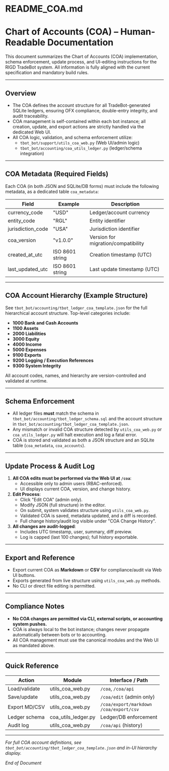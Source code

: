 # README_COA.md

# Chart of Accounts (COA) – Human-Readable Documentation

This document summarizes the Chart of Accounts (COA) implementation, schema enforcement, update process, and UI-editing instructions for the RIGD TradeBot system. All information is fully aligned with the current specification and mandatory build rules.

---

## Overview

- The COA defines the account structure for all TradeBot-generated SQLite ledgers, ensuring OFX compliance, double-entry integrity, and audit traceability.
- COA management is self-contained within each bot instance; all creation, update, and export actions are strictly handled via the dedicated Web UI.
- All COA logic, validation, and schema enforcement utilize:
    - `tbot_bot/support/utils_coa_web.py` (Web UI/admin logic)
    - `tbot_bot/accounting/coa_utils_ledger.py` (ledger/schema integration)

---

## COA Metadata (Required Fields)

Each COA (in both JSON and SQLite/DB forms) must include the following metadata, as a dedicated table `coa_metadata`:

| Field            | Example         | Description                              |
|------------------|-----------------|------------------------------------------|
| currency_code    | "USD"           | Ledger/account currency                  |
| entity_code      | "RGL"           | Entity identifier                        |
| jurisdiction_code| "USA"           | Jurisdiction identifier                  |
| coa_version      | "v1.0.0"        | Version for migration/compatibility      |
| created_at_utc   | ISO 8601 string | Creation timestamp (UTC)                 |
| last_updated_utc | ISO 8601 string | Last update timestamp (UTC)              |

---

## COA Account Hierarchy (Example Structure)

See `tbot_bot/accounting/tbot_ledger_coa_template.json` for the full hierarchical account structure. Top-level categories include:

- **1000 Bank and Cash Accounts**
- **1100 Assets**
- **2000 Liabilities**
- **3000 Equity**
- **4000 Income**
- **5000 Expenses**
- **9100 Exports**
- **9200 Logging / Execution References**
- **9300 System Integrity**

All account codes, names, and hierarchy are version-controlled and validated at runtime.

---

## Schema Enforcement

- All ledger files **must** match the schema in `tbot_bot/accounting/tbot_ledger_schema.sql` and the account structure in `tbot_bot/accounting/tbot_ledger_coa_template.json`.
- Any mismatch or invalid COA structure detected by `utils_coa_web.py` or `coa_utils_ledger.py` will halt execution and log a fatal error.
- COA is stored and validated as both a JSON structure and an SQLite table (`coa_metadata`, `coa_accounts`).

---

## Update Process & Audit Log

1. **All COA edits must be performed via the Web UI at `/coa`**:
    - Accessible only to admin users (RBAC-enforced).
    - UI displays current COA, version, and change history.
2. **Edit Process**:
    - Click "Edit COA" (admin only).
    - Modify JSON (full structure) in the editor.
    - On submit, system validates structure using `utils_coa_web.py`.
    - Validated COA is saved, metadata updated, and a diff is recorded.
    - Full change history/audit log visible under "COA Change History".
3. **All changes are audit-logged**:
    - Includes UTC timestamp, user, summary, diff preview.
    - Log is capped (last 100 changes); full history exportable.

---

## Export and Reference

- Export current COA as **Markdown** or **CSV** for compliance/audit via Web UI buttons.
- Exports generated from live structure using `utils_coa_web.py` methods.
- No CLI or direct file editing is permitted.

---

## Compliance Notes

- **No COA changes are permitted via CLI, external scripts, or accounting system pushes.**
- COA is always local to the bot instance; changes never propagate automatically between bots or to accounting.
- All COA management must use the canonical modules and the Web UI as mandated above.

---

## Quick Reference

| Action          | Module                  | Interface / Path           |
|-----------------|------------------------|----------------------------|
| Load/validate   | utils_coa_web.py        | `/coa`, `/coa/api`         |
| Save/update     | utils_coa_web.py        | `/coa/edit` (admin only)   |
| Export MD/CSV   | utils_coa_web.py        | `/coa/export/markdown`<br>`/coa/export/csv` |
| Ledger schema   | coa_utils_ledger.py     | Ledger/DB enforcement      |
| Audit log       | utils_coa_web.py        | `/coa/api` (history)       |

---

*For full COA account definitions, see `tbot_bot/accounting/tbot_ledger_coa_template.json` and in-UI hierarchy display.*

*End of Document*
